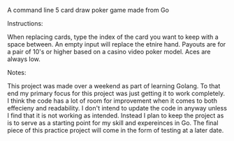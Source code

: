 A command line 5 card draw poker game made from Go

Instructions:

When replacing cards, type the index of the card you want to keep with a space between. An empty input will replace the etnire hand.
Payouts are for a pair of 10's or higher based on a casino video poker model.
Aces are always low. 

Notes:

This project was made over a weekend as part of learning Golang. To that end my primary focus for this project was just getting it to work completely. I think the code has a lot of room for improvement when it comes to both effecieny and readability. I don't intend to update the code in anyway unless I find that it is not working as intended. Instead I plan to keep the project as is to serve as a starting point for my skill and expereinces in Go. The final piece of this practice project will come in the form of testing at a later date. 